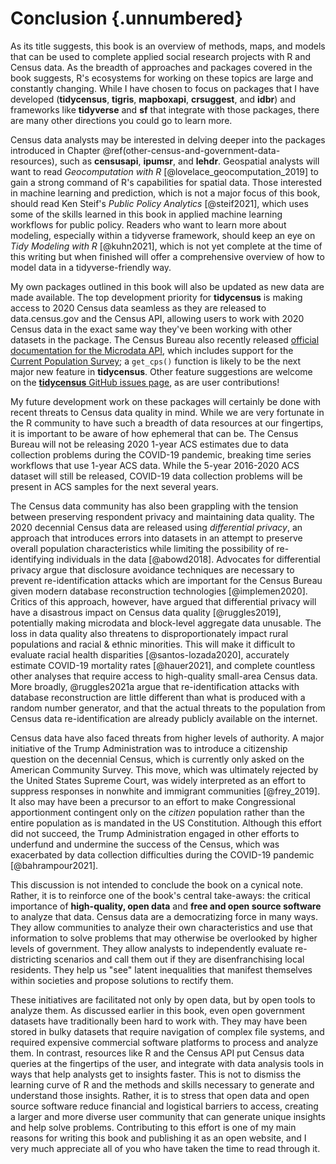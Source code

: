 # Conclusion {.unnumbered}

As its title suggests, this book is an overview of methods, maps, and models that can be used to complete applied social research projects with R and Census data. As the breadth of approaches and packages covered in the book suggests, R's ecosystems for working on these topics are large and constantly changing. While I have chosen to focus on packages that I have developed (**tidycensus**, **tigris**, **mapboxapi**, **crsuggest**, and **idbr**) and frameworks like **tidyverse** and **sf** that integrate with those packages, there are many other directions you could go to learn more.

Census data analysts may be interested in delving deeper into the packages introduced in Chapter \@ref(other-census-and-government-data-resources), such as **censusapi**, **ipumsr**, and **lehdr**. Geospatial analysts will want to read *Geocomputation with R* [@lovelace_geocomputation_2019] to gain a strong command of R's capabilities for spatial data. Those interested in machine learning and prediction, which is not a major focus of this book, should read Ken Steif's *Public Policy Analytics* [@steif2021], which uses some of the skills learned in this book in applied machine learning workflows for public policy. Readers who want to learn more about modeling, especially within a tidyverse framework, should keep an eye on *Tidy Modeling with R* [@kuhn2021], which is not yet complete at the time of this writing but when finished will offer a comprehensive overview of how to model data in a tidyverse-friendly way.

My own packages outlined in this book will also be updated as new data are made available. The top development priority for **tidycensus** is making access to 2020 Census data seamless as they are released to data.census.gov and the Census API, allowing users to work with 2020 Census data in the exact same way they've been working with other datasets in the package. The Census Bureau also recently released [official documentation for the Microdata API](https://www.census.gov/data/developers/guidance/microdata-api-user-guide.html), which includes support for the [Current Population Survey](https://www.census.gov/programs-surveys/cps.html); a `get_cps()` function is likely to be the next major new feature in **tidycensus**. Other feature suggestions are welcome on the [**tidycensus** GitHub issues page](https://github.com/walkerke/tidycensus/issues), as are user contributions!

My future development work on these packages will certainly be done with recent threats to Census data quality in mind. While we are very fortunate in the R community to have such a breadth of data resources at our fingertips, it is important to be aware of how ephemeral that can be. The Census Bureau will not be releasing 2020 1-year ACS estimates due to data collection problems during the COVID-19 pandemic, breaking time series workflows that use 1-year ACS data. While the 5-year 2016-2020 ACS dataset will still be released, COVID-19 data collection problems will be present in ACS samples for the next several years.

The Census data community has also been grappling with the tension between preserving respondent privacy and maintaining data quality. The 2020 decennial Census data are released using *differential privacy*, an approach that introduces errors into datasets in an attempt to preserve overall population characteristics while limiting the possibility of re-identifying individuals in the data [@abowd2018]. Advocates for differential privacy argue that disclosure avoidance techniques are necessary to prevent re-identification attacks which are important for the Census Bureau given modern database reconstruction technologies [@implemen2020]. Critics of this approach, however, have argued that differential privacy will have a disastrous impact on Census data quality [@ruggles2019], potentially making microdata and block-level aggregate data unusable. The loss in data quality also threatens to disproportionately impact rural populations and racial & ethnic minorities. This will make it difficult to evaluate racial health disparities [@santos-lozada2020], accurately estimate COVID-19 mortality rates [@hauer2021], and complete countless other analyses that require access to high-quality small-area Census data. More broadly, @ruggles2021a argue that re-identification attacks with database reconstruction are little different than what is produced with a random number generator, and that the actual threats to the population from Census data re-identification are already publicly available on the internet.

Census data have also faced threats from higher levels of authority. A major initiative of the Trump Administration was to introduce a citizenship question on the decennial Census, which is currently only asked on the American Community Survey. This move, which was ultimately rejected by the United States Supreme Court, was widely interpreted as an effort to suppress responses in nonwhite and immigrant communities [@frey_2019]. It also may have been a precursor to an effort to make Congressional apportionment contingent only on the *citizen* population rather than the entire population as is mandated in the US Constitution. Although this effort did not succeed, the Trump Administration engaged in other efforts to underfund and undermine the success of the Census, which was exacerbated by data collection difficulties during the COVID-19 pandemic [@bahrampour2021].

This discussion is not intended to conclude the book on a cynical note. Rather, it is to reinforce one of the book's central take-aways: the critical importance of **high-quality, open data** and **free and open source software** to analyze that data. Census data are a democratizing force in many ways. They allow communities to analyze their own characteristics and use that information to solve problems that may otherwise be overlooked by higher levels of government. They allow analysts to independently evaluate re-districting scenarios and call them out if they are disenfranchising local residents. They help us "see" latent inequalities that manifest themselves within societies and propose solutions to rectify them.

These initiatives are facilitated not only by open data, but by open tools to analyze them. As discussed earlier in this book, even open government datasets have traditionally been hard to work with. They may have been stored in bulky datasets that require navigation of complex file systems, and required expensive commercial software platforms to process and analyze them. In contrast, resources like R and the Census API put Census data queries at the fingertips of the user, and integrate with data analysis tools in ways that help analysts get to insights faster. This is not to dismiss the learning curve of R and the methods and skills necessary to generate and understand those insights. Rather, it is to stress that open data and open source software reduce financial and logistical barriers to access, creating a larger and more diverse user community that can generate unique insights and help solve problems. Contributing to this effort is one of my main reasons for writing this book and publishing it as an open website, and I very much appreciate all of you who have taken the time to read through it.
